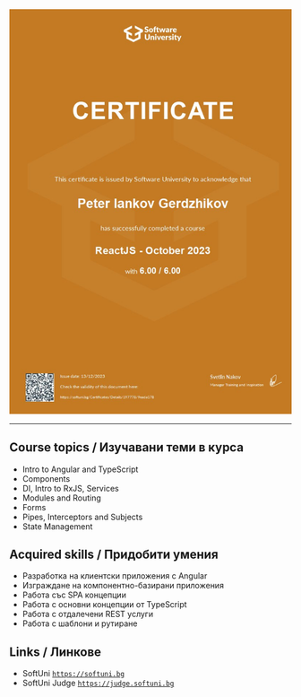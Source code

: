 <div align="center">
  <img src="https://github.com/PowerCell46/React-JS/blob/main/ReactJS%20-Oct%202023%20-%20Peter%20Gerdzhikov.jpeg"
  alt="JS-Backend-Jan-2024">
</div>

---

## Course topics / Изучавани теми в курса 

- Intro to Angular and TypeScript
- Components
- DI, Intro to RxJS, Services
- Modules and Routing
- Forms
- Pipes, Interceptors and Subjects
- State Management 

## Acquired skills / Придобити умения

- Разработка на клиентски приложения с Angular
- Изграждане на компонентно-базирани приложения
- Работа със SPA концепции
- Работа с основни концепции от TypeScript
- Работа с отдалечени REST услуги
- Работа с шаблони и рутиране

## Links / Линкове

- SoftUni 
<a href="https://softuni.bg">`https://softuni.bg`</a>
- SoftUni Judge 
<a href="https://judge.softuni.bg">`https://judge.softuni.bg`</a>
